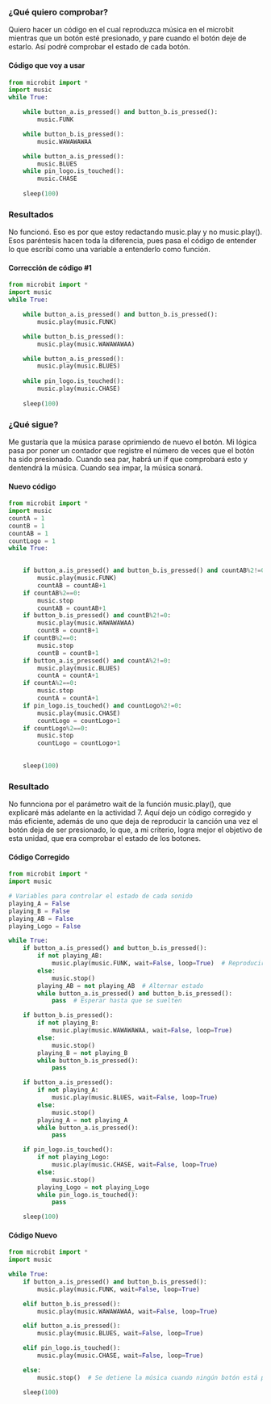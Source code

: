 ### ¿Qué quiero comprobar?

Quiero hacer un código en el cual reproduzca música en el microbit mientras que un botón esté presionado, y pare cuando el botón deje de estarlo. Así podré comprobar el estado de cada botón.

#### Código que voy a usar

```py
from microbit import *
import music
while True:

    while button_a.is_pressed() and button_b.is_pressed():
        music.FUNK

    while button_b.is_pressed():
        music.WAWAWAWAA

    while button_a.is_pressed():
        music.BLUES
    while pin_logo.is_touched():
        music.CHASE
        
    sleep(100)

```
### Resultados

No funcionó. Eso es por que estoy redactando music.play y no music.play(). Esos paréntesis hacen toda la diferencia, pues pasa el código de entender lo que escribí como 
una variable a entenderlo como función. 

#### Corrección de código #1
```py
from microbit import *
import music
while True:

    while button_a.is_pressed() and button_b.is_pressed():
        music.play(music.FUNK)

    while button_b.is_pressed():
        music.play(music.WAWAWAWAA)

    while button_a.is_pressed():
        music.play(music.BLUES)
        
    while pin_logo.is_touched():
        music.play(music.CHASE)
        
    sleep(100)
```

### ¿Qué sigue?
Me gustaría que la música parase oprimiendo de nuevo el botón. Mi lógica pasa por poner un contador que registre el número de veces que el botón ha sido presionado. 
Cuando sea par, habrá un if que comprobará esto y dentendrá la música. Cuando sea impar, la música sonará. 

#### Nuevo código
```py
from microbit import *
import music
countA = 1
countB = 1
countAB = 1
countLogo = 1
while True:

    
    if button_a.is_pressed() and button_b.is_pressed() and countAB%2!=0:
        music.play(music.FUNK)
        countAB = countAB+1
    if countAB%2==0:
        music.stop
        countAB = countAB+1
    if button_b.is_pressed() and countB%2!=0:
        music.play(music.WAWAWAWAA)
        countB = countB+1
    if countB%2==0:
        music.stop
        countB = countB+1
    if button_a.is_pressed() and countA%2!=0:
        music.play(music.BLUES)
        countA = countA+1
    if countA%2==0:
        music.stop
        countA = countA+1
    if pin_logo.is_touched() and countLogo%2!=0:
        music.play(music.CHASE)
        countLogo = countLogo+1
    if countLogo%2==0:
        music.stop
        countLogo = countLogo+1
   
        
    sleep(100)
```
### Resultado
No funnciona por el parámetro wait de la función music.play(), que explicaré más adelante en la actividad 7. Aquí dejo un código corregido y más eficiente, además de 
uno que deja de reproducir la canción una vez el botón deja de ser presionado, lo que, a mi criterio, logra mejor el objetivo de esta unidad, que era comprobar el estado
de los botones.

#### Código Corregido

```py
from microbit import *
import music

# Variables para controlar el estado de cada sonido
playing_A = False
playing_B = False
playing_AB = False
playing_Logo = False

while True:
    if button_a.is_pressed() and button_b.is_pressed():
        if not playing_AB:  
            music.play(music.FUNK, wait=False, loop=True)  # Reproducir en bucle
        else:
            music.stop()
        playing_AB = not playing_AB  # Alternar estado
        while button_a.is_pressed() and button_b.is_pressed():
            pass  # Esperar hasta que se suelten

    if button_b.is_pressed():
        if not playing_B:
            music.play(music.WAWAWAWAA, wait=False, loop=True)
        else:
            music.stop()
        playing_B = not playing_B
        while button_b.is_pressed():
            pass  

    if button_a.is_pressed():
        if not playing_A:
            music.play(music.BLUES, wait=False, loop=True)
        else:
            music.stop()
        playing_A = not playing_A
        while button_a.is_pressed():
            pass  

    if pin_logo.is_touched():
        if not playing_Logo:
            music.play(music.CHASE, wait=False, loop=True)
        else:
            music.stop()
        playing_Logo = not playing_Logo
        while pin_logo.is_touched():
            pass  

    sleep(100)

```

#### Código Nuevo

```py
from microbit import *
import music

while True:
    if button_a.is_pressed() and button_b.is_pressed():
        music.play(music.FUNK, wait=False, loop=True)

    elif button_b.is_pressed():
        music.play(music.WAWAWAWAA, wait=False, loop=True)

    elif button_a.is_pressed():
        music.play(music.BLUES, wait=False, loop=True)

    elif pin_logo.is_touched():
        music.play(music.CHASE, wait=False, loop=True)

    else:
        music.stop()  # Se detiene la música cuando ningún botón está presionado

    sleep(100)

```
